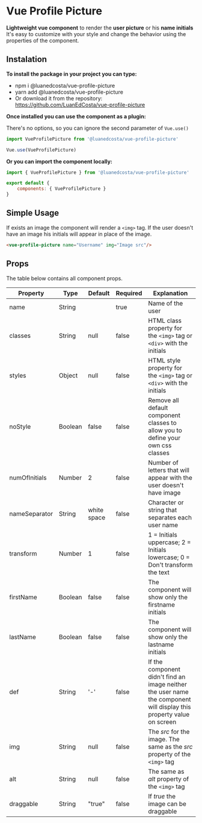 
# Vue Profile Picture

**Lightweight vue component** to render the **user picture** or his **name initials** It's easy to customize with your style and change the behavior using the properties of the component.

## Instalation

**To install the package in your project you can type:**

- npm i @luanedcosta/vue-profile-picture
- yarn add @luanedcosta/vue-profile-picture
- Or download it from the repository: <https://github.com/LuanEdCosta/vue-profile-picture>

**Once installed you can use the component as a plugin:**

There's no options, so you can ignore the second parameter of `Vue.use()`

```javascript
import VueProfilePicture from '@luanedcosta/vue-profile-picture'

Vue.use(VueProfilePicture)
```

**Or you can import the component locally:**

```javascript
import { VueProfilePicture } from '@luanedcosta/vue-profile-picture'

export default {
    components: { VueProfilePicture }
}
```

## Simple Usage

If exists an image the component will render a `<img>` tag. If the user doesn't have an image his initials will appear in place of the image.

```html
<vue-profile-picture name="Username" img="Image src"/>
```

## Props

The table below contains all component props.

Property | Type | Default | Required | Explanation
------------ | ------------ | ------------ | ------------ | ------------
name | String |  | true | Name of the user
classes | String | null | false | HTML class property for the `<img>` tag or `<div>` with the initials
styles | Object | null | false | HTML style property for the `<img>` tag or `<div>` with the initials
noStyle | Boolean | false | false | Remove all default component classes to allow you to define your own css classes
numOfInitials | Number | 2 | false | Number of letters that will appear with the user doesn't have image
nameSeparator | String | white space | false | Character or string that separates each user name
transform | Number | 1 | false | 1 = Initials uppercase; 2 = Initials lowercase; 0 = Don't transform the text
firstName | Boolean | false | false | The component will show only the firstname initials
lastName | Boolean | false | false | The component will show only the lastname initials
def | String | '-' | false | If the component didn't find an image neither the user name the component will display this property value on screen
img | String | null | false | The *src* for the image. The same as the *src* property of the `<img>` tag
alt | String | null | false | The same as *alt* property of the `<img>` tag
draggable | String | "true" | false | If *true* the image can be draggable
